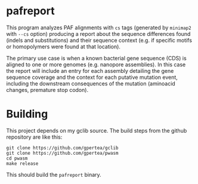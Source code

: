 # pafreport
This program analyzes PAF alignments with `cs` tags (generated by `minimap2` with `--cs` option) producing a report about 
the sequence differences found (indels and substitutions) and their sequence context (e.g. if specific motifs
or homopolymers were found at that location).

The primary use case is when a known bacterial gene sequence (CDS) is aligned to one or more genomes (e.g. nanopore assemblies).
In this case the report will include an entry for each assembly detailing the gene sequence coverage and the context for each
putative mutation event, including the downstream consequences of the mutation (aminoacid changes, premature stop codon).

# Building

This project depends on my gclib source. The build steps from the github repository are like this:
    
    git clone https://github.com/gpertea/gclib
    git clone https://github.com/gpertea/pwasm
    cd pwasm
    make release
    
This should build the `pafreport` binary.
